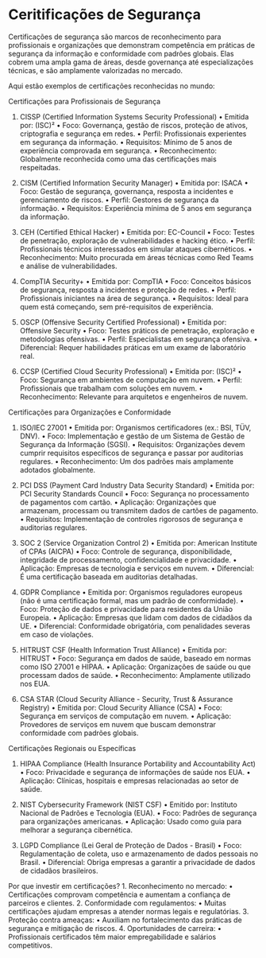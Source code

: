 # Ceritificações de Segurança
Certificações de segurança são marcos de reconhecimento para profissionais e organizações que demonstram competência em práticas de segurança da informação e conformidade com padrões globais. Elas cobrem uma ampla gama de áreas, desde governança até especializações técnicas, e são amplamente valorizadas no mercado.

Aqui estão exemplos de certificações reconhecidas no mundo:

Certificações para Profissionais de Segurança

1. CISSP (Certified Information Systems Security Professional)
	•	Emitida por: (ISC)²
	•	Foco: Governança, gestão de riscos, proteção de ativos, criptografia e segurança em redes.
	•	Perfil: Profissionais experientes em segurança da informação.
	•	Requisitos: Mínimo de 5 anos de experiência comprovada em segurança.
	•	Reconhecimento: Globalmente reconhecida como uma das certificações mais respeitadas.

2. CISM (Certified Information Security Manager)
	•	Emitida por: ISACA
	•	Foco: Gestão de segurança, governança, resposta a incidentes e gerenciamento de riscos.
	•	Perfil: Gestores de segurança da informação.
	•	Requisitos: Experiência mínima de 5 anos em segurança da informação.

3. CEH (Certified Ethical Hacker)
	•	Emitida por: EC-Council
	•	Foco: Testes de penetração, exploração de vulnerabilidades e hacking ético.
	•	Perfil: Profissionais técnicos interessados em simular ataques cibernéticos.
	•	Reconhecimento: Muito procurada em áreas técnicas como Red Teams e análise de vulnerabilidades.

4. CompTIA Security+
	•	Emitida por: CompTIA
	•	Foco: Conceitos básicos de segurança, resposta a incidentes e proteção de redes.
	•	Perfil: Profissionais iniciantes na área de segurança.
	•	Requisitos: Ideal para quem está começando, sem pré-requisitos de experiência.

5. OSCP (Offensive Security Certified Professional)
	•	Emitida por: Offensive Security
	•	Foco: Testes práticos de penetração, exploração e metodologias ofensivas.
	•	Perfil: Especialistas em segurança ofensiva.
	•	Diferencial: Requer habilidades práticas em um exame de laboratório real.

6. CCSP (Certified Cloud Security Professional)
	•	Emitida por: (ISC)²
	•	Foco: Segurança em ambientes de computação em nuvem.
	•	Perfil: Profissionais que trabalham com soluções em nuvem.
	•	Reconhecimento: Relevante para arquitetos e engenheiros de nuvem.

Certificações para Organizações e Conformidade

1. ISO/IEC 27001
	•	Emitida por: Organismos certificadores (ex.: BSI, TÜV, DNV).
	•	Foco: Implementação e gestão de um Sistema de Gestão de Segurança da Informação (SGSI).
	•	Requisitos: Organizações devem cumprir requisitos específicos de segurança e passar por auditorias regulares.
	•	Reconhecimento: Um dos padrões mais amplamente adotados globalmente.

2. PCI DSS (Payment Card Industry Data Security Standard)
	•	Emitida por: PCI Security Standards Council
	•	Foco: Segurança no processamento de pagamentos com cartão.
	•	Aplicação: Organizações que armazenam, processam ou transmitem dados de cartões de pagamento.
	•	Requisitos: Implementação de controles rigorosos de segurança e auditorias regulares.

3. SOC 2 (Service Organization Control 2)
	•	Emitida por: American Institute of CPAs (AICPA)
	•	Foco: Controle de segurança, disponibilidade, integridade de processamento, confidencialidade e privacidade.
	•	Aplicação: Empresas de tecnologia e serviços em nuvem.
	•	Diferencial: É uma certificação baseada em auditorias detalhadas.

4. GDPR Compliance
	•	Emitida por: Organismos reguladores europeus (não é uma certificação formal, mas um padrão de conformidade).
	•	Foco: Proteção de dados e privacidade para residentes da União Europeia.
	•	Aplicação: Empresas que lidam com dados de cidadãos da UE.
	•	Diferencial: Conformidade obrigatória, com penalidades severas em caso de violações.

5. HITRUST CSF (Health Information Trust Alliance)
	•	Emitida por: HITRUST
	•	Foco: Segurança em dados de saúde, baseado em normas como ISO 27001 e HIPAA.
	•	Aplicação: Organizações de saúde ou que processam dados de saúde.
	•	Reconhecimento: Amplamente utilizado nos EUA.

6. CSA STAR (Cloud Security Alliance - Security, Trust & Assurance Registry)
	•	Emitida por: Cloud Security Alliance (CSA)
	•	Foco: Segurança em serviços de computação em nuvem.
	•	Aplicação: Provedores de serviços em nuvem que buscam demonstrar conformidade com padrões globais.

Certificações Regionais ou Específicas

1. HIPAA Compliance (Health Insurance Portability and Accountability Act)
	•	Foco: Privacidade e segurança de informações de saúde nos EUA.
	•	Aplicação: Clínicas, hospitais e empresas relacionadas ao setor de saúde.

2. NIST Cybersecurity Framework (NIST CSF)
	•	Emitido por: Instituto Nacional de Padrões e Tecnologia (EUA).
	•	Foco: Padrões de segurança para organizações americanas.
	•	Aplicação: Usado como guia para melhorar a segurança cibernética.

3. LGPD Compliance (Lei Geral de Proteção de Dados - Brasil)
	•	Foco: Regulamentação de coleta, uso e armazenamento de dados pessoais no Brasil.
	•	Diferencial: Obriga empresas a garantir a privacidade de dados de cidadãos brasileiros.

Por que investir em certificações?
	1.	Reconhecimento no mercado:
	•	Certificações comprovam competência e aumentam a confiança de parceiros e clientes.
	2.	Conformidade com regulamentos:
	•	Muitas certificações ajudam empresas a atender normas legais e regulatórias.
	3.	Proteção contra ameaças:
	•	Auxiliam no fortalecimento das práticas de segurança e mitigação de riscos.
	4.	Oportunidades de carreira:
	•	Profissionais certificados têm maior empregabilidade e salários competitivos.